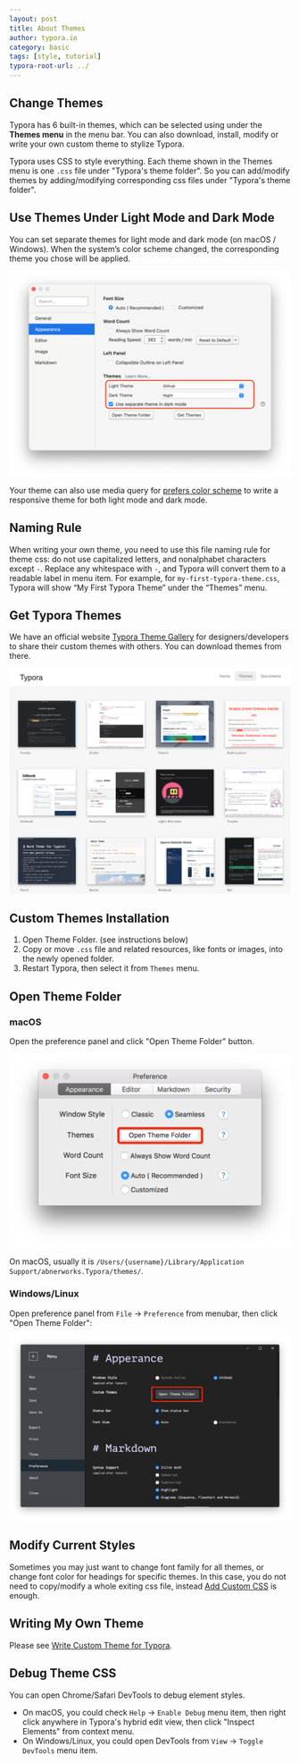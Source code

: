 ```yaml
---
layout: post
title: About Themes
author: typora.io
category: basic
tags: [style, tutorial]
typora-root-url: ../
---
```


## Change Themes

Typora has 6 built-in themes, which can be selected using under the **Themes menu** in the menu bar. You can also download, install, modify or write your own custom theme to stylize Typora.

Typora uses CSS to style everything. Each theme shown in the Themes menu is one `.css` file under "Typora's theme folder". So you can add/modify themes by adding/modifying corresponding css files under "Typora's theme folder".

## Use Themes Under Light Mode and Dark Mode

You can set separate themes for light mode and dark mode (on macOS / Windows). When the system’s color scheme changed, the corresponding theme you chose will be applied.

<img src="/media/new-97/Screen Shot 2020-12-05 at 17.01.49.png" alt="Screen Shot 2020-12-05 at 17.01.49" style="zoom:50%;" />

Your theme can also use media query for [prefers color scheme](https://developer.mozilla.org/docs/Web/CSS/@media/prefers-color-scheme) to write a responsive theme for both light mode and dark mode.

## Naming Rule

When writing your own theme, you need to use this file naming rule for theme css: do not use capitalized letters, and nonalphabet characters except `-`. Replace any whitespace with `-`, and Typora will convert them to a readable label in menu item. For example, for `my-first-typora-theme.css`, Typora will show “My First Typora Theme” under the “Themes” menu.

## Get Typora Themes

We have an official website [Typora Theme Gallery](http://theme.typora.io) for designers/developers to share their custom themes with others. You can download themes from there.

<img src="/media/new-97/Screen Shot 2020-12-05 at 22.09.28.png" alt="Screen Shot 2020-12-05 at 22.09.28" style="zoom:50%;" />

## Custom Themes Installation

1. Open Theme Folder. (see instructions below)
2. Copy or move `.css` file and related resources, like fonts or images, into the newly opened folder.
3. Restart Typora, then select it from `Themes` menu.

## Open Theme Folder

### macOS

Open the preference panel and click "Open Theme Folder" button.

![typora-preference-mac](/media/about-themes/Snip20160921_1.png)

On macOS, usually it is `/Users/{username}/Library/Application Support/abnerworks.Typora/themes/`.

### Windows/Linux

Open preference panel from `File` → `Preference` from menubar, then click "Open Theme Folder":

![typora-preference-electron](/media/about-themes/Snip20160921_2.png)

## Modify Current Styles

Sometimes you may just want to change font family for all themes, or change font color for headings for specific themes. In this case, you do not need to copy/modify a whole exiting css file, instead [Add Custom CSS](/Add-Custom-CSS/) is enough.

## Writing My Own Theme

Please see [Write Custom Theme for Typora](http://theme.typora.io/doc/Write-Custom-Theme/).

## Debug Theme CSS

You can open Chrome/Safari DevTools to debug element styles.

- On macOS, you could check `Help` -> `Enable Debug` menu item, then right click anywhere in Typora's hybrid edit view, then click "Inspect Elements" from context menu.
- On Windows/Linux, you could open DevTools from `View` -> `Toggle DevTools` menu item.
